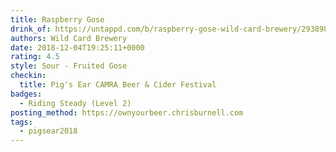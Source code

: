 ```yaml
---
title: Raspberry Gose
drink_of: https://untappd.com/b/raspberry-gose-wild-card-brewery/2938985
authors: Wild Card Brewery
date: 2018-12-04T19:25:11+0000
rating: 4.5
style: Sour - Fruited Gose
checkin:
  title: Pig's Ear CAMRA Beer & Cider Festival
badges:
  - Riding Steady (Level 2)
posting_method: https://ownyourbeer.chrisburnell.com
tags:
  - pigsear2018
---
```

